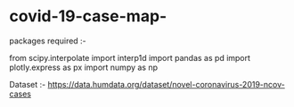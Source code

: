 # covid-19-case-map-

packages required :-

from scipy.interpolate import interp1d
import pandas as pd 
import plotly.express as px
import numpy as np 

Dataset :-
https://data.humdata.org/dataset/novel-coronavirus-2019-ncov-cases
